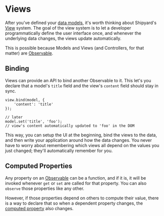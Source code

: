 Views
=====

After you've defined your [data models][Models], it's worth thinking
about Shipyard's [View][] system. The goal of the view system is to let
a developer programmatically define the user interface once, and
whenever the underlying data changes, the views update automatically.

This is possible because Models and Views (and Controllers, for that
matter) are [Observable][].

Binding
-------

Views can provide an API to bind another Observable to it. This let's
you declare that a model's `title` field and the view's `content` field
should stay in sync.

	view.bind(model, {
		'content': 'title'
	});

	// later
	model.set('title', 'foo');
	// view's content automatically updated to 'foo' in the DOM

This way, you can setup the UI at the beginning, bind the views to the
data, and then write your application around how the data changes. You
never have to worry about remembering which views all depend on the
values you just changed; they'll automatically remember for you.


Computed Properties
-------------------

Any property on an [Observable][] can be a function, and if it is, it
will be invoked whenever `get` or `set` are called for that property.
You can also `observe` those properties like any other.

However, if those properties depend on others to compute their value,
there is a way to declare that so when a dependent property changes, the
[computed property][property] also changes.


[Models]: ./models.md#Models
[View]: ../api/views.md#View
[Observable]: ../api/observable.md#Observable
[property]: ../api/observable.md#Observable:computed
